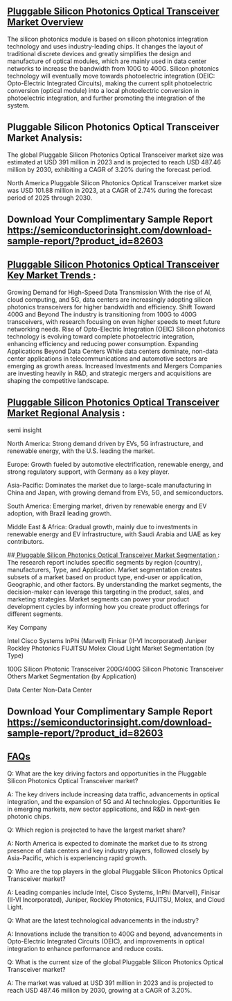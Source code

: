 ## [Pluggable Silicon Photonics Optical Transceiver Market Overview](https://semiconductorinsight.com/?post_type=product&p=82603&preview=true)
The silicon photonics module is based on silicon photonics integration technology and uses industry-leading chips. It changes the layout of traditional discrete devices and greatly simplifies the design and manufacture of optical modules, which are mainly used in data center networks to increase the bandwidth from 100G to 400G. Silicon photonics technology will eventually move towards photoelectric integration (OEIC: Opto-Electric Integrated Circuits), making the current split photoelectric conversion (optical module) into a local photoelectric conversion in photoelectric integration, and further promoting the integration of the system.
## Pluggable Silicon Photonics Optical Transceiver Market Analysis:
The global Pluggable Silicon Photonics Optical Transceiver market size was estimated at USD 391 million in 2023 and is projected to reach USD 487.46 million by 2030, exhibiting a CAGR of 3.20% during the forecast period.

North America Pluggable Silicon Photonics Optical Transceiver market size was USD 101.88 million in 2023, at a CAGR of 2.74% during the forecast period of 2025 through 2030.

## Download Your Complimentary Sample Report https://semiconductorinsight.com/download-sample-report/?product_id=82603

## [Pluggable Silicon Photonics Optical Transceiver Key Market Trends ](https://semiconductorinsight.com/?post_type=product&p=82603&preview=true) :
Growing Demand for High-Speed Data Transmission
With the rise of AI, cloud computing, and 5G, data centers are increasingly adopting silicon photonics transceivers for higher bandwidth and efficiency.
Shift Toward 400G and Beyond
The industry is transitioning from 100G to 400G transceivers, with research focusing on even higher speeds to meet future networking needs.
Rise of Opto-Electric Integration (OEIC)
Silicon photonics technology is evolving toward complete photoelectric integration, enhancing efficiency and reducing power consumption.
Expanding Applications Beyond Data Centers
While data centers dominate, non-data center applications in telecommunications and automotive sectors are emerging as growth areas.
Increased Investments and Mergers
Companies are investing heavily in R&D, and strategic mergers and acquisitions are shaping the competitive landscape.
## [Pluggable Silicon Photonics Optical Transceiver Market Regional Analysis](https://semiconductorinsight.com/?post_type=product&p=82603&preview=true) :
semi insight

North America:
Strong demand driven by EVs, 5G infrastructure, and renewable energy, with the U.S. leading the market.

Europe:
Growth fueled by automotive electrification, renewable energy, and strong regulatory support, with Germany as a key player.

Asia-Pacific:
Dominates the market due to large-scale manufacturing in China and Japan, with growing demand from EVs, 5G, and semiconductors.

South America:
Emerging market, driven by renewable energy and EV adoption, with Brazil leading growth.

Middle East & Africa:
Gradual growth, mainly due to investments in renewable energy and EV infrastructure, with Saudi Arabia and UAE as key contributors.

##[ Pluggable Silicon Photonics Optical Transceiver Market Segmentation ](https://semiconductorinsight.com/?post_type=product&p=82603&preview=true):
The research report includes specific segments by region (country), manufacturers, Type, and Application. Market segmentation creates subsets of a market based on product type, end-user or application, Geographic, and other factors. By understanding the market segments, the decision-maker can leverage this targeting in the product, sales, and marketing strategies. Market segments can power your product development cycles by informing how you create product offerings for different segments.

Key Company

Intel
Cisco Systems
InPhi (Marvell)
Finisar (II-VI Incorporated)
Juniper
Rockley Photonics
FUJITSU
Molex
Cloud Light
Market Segmentation (by Type)

100G Silicon Photonic Transceiver
200G/400G Silicon Photonic Transceiver
Others
Market Segmentation (by Application)

Data Center
Non-Data Center

## Download Your Complimentary Sample Report https://semiconductorinsight.com/download-sample-report/?product_id=82603

## [FAQs](https://semiconductorinsight.com/?post_type=product&p=82603&preview=true)
Q: What are the key driving factors and opportunities in the Pluggable Silicon Photonics Optical Transceiver market?

A: The key drivers include increasing data traffic, advancements in optical integration, and the expansion of 5G and AI technologies. Opportunities lie in emerging markets, new sector applications, and R&D in next-gen photonic chips.

Q: Which region is projected to have the largest market share?

A: North America is expected to dominate the market due to its strong presence of data centers and key industry players, followed closely by Asia-Pacific, which is experiencing rapid growth.

Q: Who are the top players in the global Pluggable Silicon Photonics Optical Transceiver market?

A: Leading companies include Intel, Cisco Systems, InPhi (Marvell), Finisar (II-VI Incorporated), Juniper, Rockley Photonics, FUJITSU, Molex, and Cloud Light.

Q: What are the latest technological advancements in the industry?

A: Innovations include the transition to 400G and beyond, advancements in Opto-Electric Integrated Circuits (OEIC), and improvements in optical integration to enhance performance and reduce costs.

Q: What is the current size of the global Pluggable Silicon Photonics Optical Transceiver market?

A: The market was valued at USD 391 million in 2023 and is projected to reach USD 487.46 million by 2030, growing at a CAGR of 3.20%.
